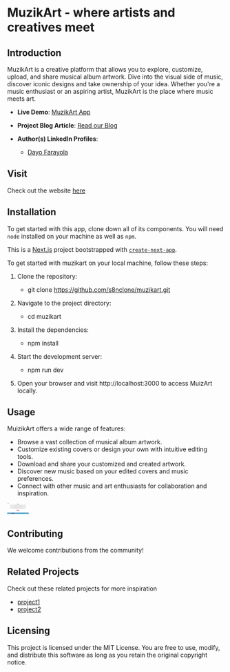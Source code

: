 # MuzikArt - where artists and creatives meet

## Introduction

MuzikArt is a creative platform that allows you to explore, customize, upload, and share musical album artwork. Dive into the visual side of music, discover iconic designs and take ownership of your idea. Whether you're a music enthusiast or an aspiring artist, MuzikArt is the place where music meets art.

- **Live Demo**: [MuzikArt App](https://muzikart.vercel.app/)

- **Project Blog Article**: [Read our Blog](https://www.linkedin.com/posts/abdulmuiz-farayola-8a8484224_muzikart-this-project-helps-a-music-creative-activity-7109551645310525440-b06h?utm_source=share&utm_medium=member_desktop)

- **Author(s) LinkedIn Profiles**:
  - [Dayo Farayola](https://www.linkedin.com/in/abdulmuiz-farayola-8a8484224/)

## Visit
Check out the website [here](https://muzikart.vercel.app/)

## Installation

To get started with this app, clone down all of its components. You will need `node` installed on your machine as well as `npm`.

This is a [Next.js](https://nextjs.org/) project bootstrapped with [`create-next-app`](https://github.com/vercel/next.js/tree/canary/packages/create-next-app).

To get started with muzikart on your local machine, follow these steps:

1. Clone the repository:
    - git clone https://github.com/s8nclone/muzikart.git 

2. Navigate to the project directory:
    - cd muzikart

3. Install the dependencies:
    - npm install

4. Start the development server:
    - npm run dev

5. Open your browser and visit http://localhost:3000 to access MuizArt locally.

## Usage
MuizikArt offers a wide range of features:

- Browse a vast collection of musical album artwork.
- Customize existing covers or design your own with intuitive editing tools.
- Download and share your customized and created artwork.
- Discover new music based on your edited covers and music preferences.
- Connect with other music and art enthusiasts for collaboration and inspiration.

<img src="muzikart-screenshot.png" alt="muzikart image" width="50px" />

## Contributing
We welcome contributions from the community!

## Related Projects
Check out these related projects for more inspiration
 - [project1](link)
 - [project2](link)

## Licensing
This project is licensed under the MIT License. You are free to use, modify, and distribute this software as long as you retain the original copyright notice.
